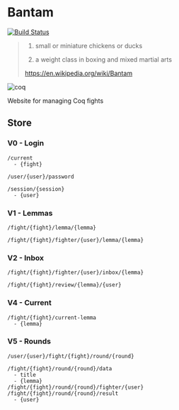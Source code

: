 Bantam
======

[![Build Status](https://travis-ci.org/charleso/bantam.svg?branch=master)](https://travis-ci.org/charleso/bantam)

> 1. small or miniature chickens or ducks
>
> 2. a weight class in boxing and mixed martial arts
>
> https://en.wikipedia.org/wiki/Bantam

![coq](https://avatars0.githubusercontent.com/u/621198?v=3&s=400)

Website for managing Coq fights


## Store

### V0 - Login

```
/current
  - {fight}

/user/{user}/password

/session/{session}
  - {user}
```

### V1 - Lemmas

```
/fight/{fight}/lemma/{lemma}

/fight/{fight}/fighter/{user}/lemma/{lemma}
```

### V2 - Inbox

```
/fight/{fight}/fighter/{user}/inbox/{lemma}

/fight/{fight}/review/{lemma}/{user}
```

### V4 - Current

```
/fight/{fight}/current-lemma
  - {lemma}
```

### V5 - Rounds

```
/user/{user}/fight/{fight}/round/{round}

/fight/{fight}/round/{round}/data
  - title
  - {lemma}
/fight/{fight}/round/{round}/fighter/{user}
/fight/{fight}/round/{round}/result
  - {user}
```
